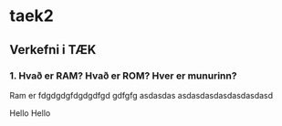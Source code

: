 # taek2
## Verkefni i TÆK
### 1. Hvað er RAM? Hvað er ROM? Hver er munurinn?
Ram er fdgdgdgfdgdgdfgd gdfgfg asdasdas
asdasdasdasdasdasdasd

Hello Hello
